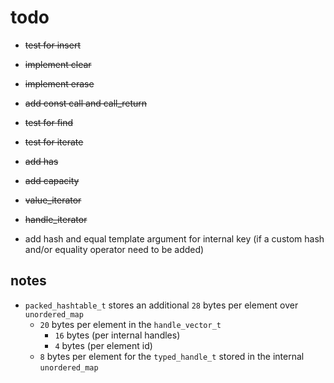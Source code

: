 # todo

- ~~test for insert~~
- ~~implement clear~~
- ~~implement erase~~
- ~~add const call and call_return~~
- ~~test for find~~
- ~~test for iterate~~
- ~~add has~~
- ~~add capacity~~
- ~~value_iterator~~
- ~~handle_iterator~~

- add hash and equal template argument for internal key (if a custom hash and/or equality operator need to be added)

## notes

- `packed_hashtable_t` stores an additional `28` bytes per element over `unordered_map`
  - `20` bytes per element in the `handle_vector_t`
    - `16` bytes (per internal handles)
    - `4` bytes (per element id)
  - `8` bytes per element for the `typed_handle_t` stored in the internal `unordered_map`
